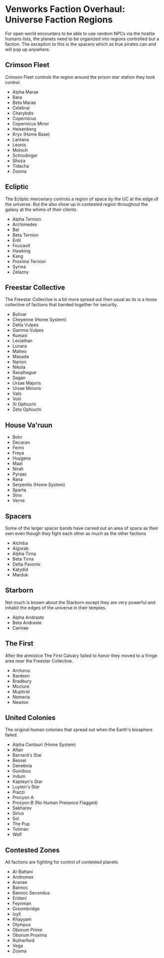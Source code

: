 # Venworks Faction Overhaul: Universe Faction Regions

For open world encounters to be able to use random NPCs via the hostile humans lists, the planets need to be organized into regions controlled but a faction. The exception to this is the spacers which as true pirates can and will pop up anywhere. 

## Crimson Fleet

Crimson Fleet controls the region around the prison star station they took control. 

- Alpha Marae
- Bara
- Beta Marae
- Celebrai
- Charybdis
- Copernicus
- Copernicus Minor
- Heisenberg
- Kryx (Home Base)
- Lantana
- Leonis
- Moloch
- Schrodinger
- Shoza
- Tidacha
- Zosma

## Ecliptic

The Ecliptic mercenary controls a region of space by the UC at the edge of the universe. But the also show up in contested region throughout the galaxy at the whims of their clients.

- Alpha Ternion
- Archimedes
- Bel
- Beta Ternion
- Enlil
- Foucault
- Hawking
- Kang
- Proxima Ternion
- Syrma
- Zelazny

## Freestar Collective

The Freestar Collective is a bit more spread out then usual as its is a loose collective of factions that banded together for security. 

- Bolivar
- Cheyenne (Home System)
- Delta Vulpes
- Gamma Vulpes
- Kumasi
- Leviathan
- Lunara
- Maheo
- Masada
- Narion
- Nikola
- Rasalhague
- Sagan
- Ursae Majoris
- Ursae Minoris
- Valo
- Volii
- Xi Ophiuchi
- Zeta Ophiuchi

## House Va'ruun

- Bohr
- Decaran
- Fermi
- Freya
- Huygens
- Maal
- Nirah
- Pyraas
- Rana
- Serpentis (Home System)
- Sparta
- Strix
- Verne

## Spacers

Some of the larger spacer bands have carved out an area of space as their own even though they fight each other as much as the other factions

- Alchiba
- Algorab
- Alpha Tirna
- Beta Tirna
- Delta Pavonis
- Katydid
- Marduk

## Starborn

Not much is known about the Starborn except they are very powerful and inhabit the edges of the universe in their temples.

- Alpha Andraste
- Beta Andraste
- Carinae

## The First

After the armistice The First Calvary failed to honor they moved to a fringe area near the Freestar Collective.

- Arcturus
- Bardeen
- Bradbury
- Mcclure
- Muphrid
- Nemeria
- Newton

## United Colonies

The original human colonies that spread out when the Earth's biosphere failed. 

- Alpha Centauri (Home System)
- Altair
- Barnard's Star
- Bessel
- Denebola
- Guniibuu
- Indum
- Kapteyn's Star
- Luyten's Star
- Piazzi
- Procyon A
- Procyon B (No Human Presence Flagged)
- Sakharov
- Sirius
- Sol
- The Pup
- Toliman
- Wolf

## Contested Zones

All factions are fighting for control of contested planets

- Al-Battani
- Andromas
- Aranae
- Bannoc
- Bannoc Secondus
- Eridani
- Feynman
- Groombridge
- Ixyll
- Khayyam
- Olympus
- Oborum Prime
- Oborum Proxima
- Rutherford
- Vega
- Zosma